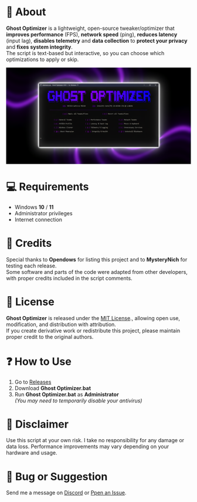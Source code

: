 # 💜 About
**Ghost Optimizer** is a lightweight, open-source tweaker/optimizer that **improves performance** (FPS), **network speed** (ping), **reduces latency** (input lag), **disables telemetry** and **data collection** to **protect your privacy** and **fixes system integrity**.  
The script is text-based but interactive, so you can choose which optimizations to apply or skip.

![Banner](images/GhostOPX-BANNER-denoised-4x.png)

# 💻 Requirements
- Windows **10** / **11**  
- Administrator privileges  
- Internet connection  

# 🤝 Credits
Special thanks to **Opendows** for listing this project and to **MysteryNich** for testing each release.  
Some software and parts of the code were adapted from other developers, with proper credits included in the script comments.

# 📜 License
**Ghost Optimizer** is released under the [MIT License](https://github.com/louzkk/Ghost-Optimizer?tab=MIT-1-ov-file)., allowing open use, modification, and distribution with attribution.  
If you create derivative work or redistribute this project, please maintain proper credit to the original authors.   

# ❓ How to Use
1. Go to [Releases](https://github.com/louzkk/Ghost-Optimizer/releases)  
2. Download **Ghost Optimizer.bat**  
3. Run **Ghost Optimizer.bat** as **Administrator**  
*(You may need to temporarily disable your antivirus)*

# 🚨 Disclaimer
Use this script at your own risk. I take no responsibility for any damage or data loss.
Performance improvements may vary depending on your hardware and usage.

# 💬 Bug or Suggestion
Send me a message on [Discord](https://github.com/louzkk) or [Ppen an Issue](https://github.com/louzkk/Ghost-Optimizer/issues).
